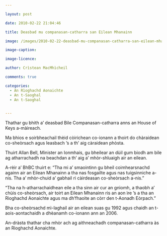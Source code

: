 ```yaml
---

layout: post

date: 2010-02-22 21:04:46

title: Deasbad mu companasan-catharra san Eilean Mhanainn

image: /images/2010-02-22-deasbad-mu-companasan-catharra-san-eilean-mhanainn.webp

image-caption:

image-licence:

author: Crìstean MacMhìcheil

comments: true

categories:
  - An Rìoghachd Aonaichte
  - An t-Saoghal
  - An t-Saoghal
  

---
```


Thathar gu bhith a&#8217; deasbad Bile Companasan-catharra anns an House of Keys a-màireach.

<!--more-->

Ma bhios e soirbheachail thèid còirichean co-ionann a thoirt do chàraidean co-sheòrsach agus leasbach &#8217;s a th&#8217; aig càraidean phòsta.

Thuirt Allan Bell, Minister an Ionmhais, gu bheilear an dùil gum biodh am bile ag atharrachadh na beachdan a th&#8217; aig a&#8217; mhòr-shluaigh air an eilean.

A-rèir a&#8217; BhBC thuirt e: &#8220;Tha mi a&#8217; smaointinn gu bheil coimhearsnachd againn air an Eilean Mhanainn a tha nas fosgailte agus nas tuigsinniche a-nis. Tha a&#8217; mhòr-chuid a&#8217; gabhail ri càirdeasan co-sheòrsach a-nis.&#8221;

&#8220;Tha na h-atharrachaidhean eile a tha sinn air cur an gnìomh, a thaobh a&#8217; chùis co-sheòrsach, air toirt an Eilean Mhanainn ris an aon ìre &#8217;s a tha an Rìoghachd Aonaichte agus ma dh&#8217;fhaoite an còrr den t-Aonadh Eòrpach.&#8221;

Bha co-sheòrsachd mì-laghail air an eilean suas gu 1992 agus chaidh an t-aois-aontachaidh a dhèanamh co-ionann ann an 2006.

An-dràsta thathar cha mhòr ach ag aithneachadh companasan-catharra às an Rìoghachd Aonaichte.
